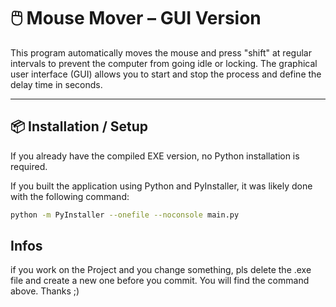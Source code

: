 # 🖱️ Mouse Mover – GUI Version

This program automatically moves the mouse and press "shift" at regular intervals to prevent the computer from going idle or locking. The graphical user interface (GUI) allows you to start and stop the process and define the delay time in seconds.

---

## 📦 Installation / Setup

If you already have the compiled EXE version, no Python installation is required.

If you built the application using Python and PyInstaller, it was likely done with the following command:

```bash
python -m PyInstaller --onefile --noconsole main.py
```

## Infos

if you work on the Project and you change something, pls delete the .exe file and create a new one before you commit. You will find the command above. Thanks ;)

